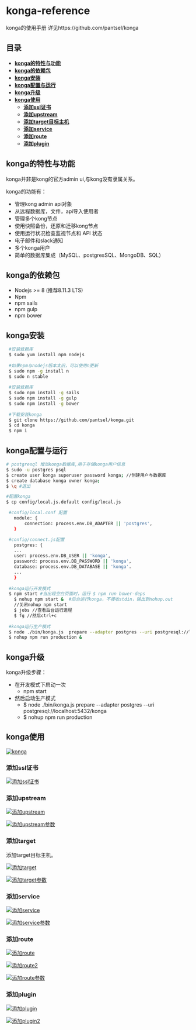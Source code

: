 # konga-reference
konga的使用手册 详见https://github.com/pantsel/konga

## 目录

- [**konga的特性与功能**](#konga的特性与功能)
- [**konga的依赖包**](#konga的依赖包)
- [**konga安装**](#konga安装)
- [**konga配置与运行**](#konga配置与运行)
- [**konga升级**](#konga升级)
- [**konga使用**](#konga使用)
  - [**添加ssl证书**](#添加ssl证书)
  - [**添加upstream**](#添加upstream)
  - [**添加target目标主机**](#添加target)
  - [**添加service**](#添加service)
  - [**添加route**](#添加route)
  - [**添加plugin**](#添加plugin)

## konga的特性与功能

  konga并非是kong的官方admin ui,与kong没有隶属关系。
  
  konga的功能有：
 
   - 管理kong admin api对象
   - 从远程数据库，文件，api导入使用者
   - 管理多个kong节点
   - 使用快照备份，还原和迁移kong节点
   - 使用运行状况检查监视节点和 API 状态
   - 电子邮件和slack通知
   - 多个konga用户
   - 简单的数据库集成（MySQL、postgresSQL、MongoDB、SQL）
 
 ## konga的依赖包
  
  - Nodejs >= 8 (推荐8.11.3 LTS)
  - Npm
  - npm sails
  - npm gulp
  - npm bower
  
 ## konga安装
 ```bash
  #安装依赖库
  $ sudo yum install npm nodejs
  
  #如果npm与nodejs版本太旧，可以使用n更新
  $ sudo npm -g install n
  $ sudo n stable
  
  #安装依赖库
  $ sudo npm install -g sails
  $ sudo npm install -g gulp
  $ sudo npm install -g bower
  
  #下载安装konga
  $ git clone https://github.com/pantsel/konga.git
  $ cd konga
  $ npm i
 ```
 
 ## konga配置与运行
 ```bash
 # postgresql 增加konga数据库,用于存储konga用户信息
 $ sudo -u postgres psql
 $ create user konga superuser password konga; //创建用户与数据库
 $ create database konga owner konga;
 $ \q #退出
 
 #配置konga
 $ cp config/local.js.default config/local.js

  #config/local.conf 配置
	module: {
		connection: process.env.DB_ADAPTER || 'postgres',
	}

  #config/connect.js配置
	postgres: {
	...
	user: process.env.DB_USER || 'konga',
	password: process.env.DB_PASSWORD || 'konga',
	database: process.env.DB_DATABASE || 'konga'.
	...
	}
  
  #konga运行开发模式
  $ npm start #当出现空白页面时，运行 $ npm run bower-deps 
	$ nohup npm start &  #后台运行konga，不接收stdin，输出到nohup.out
	//关闭nohup npm start
	$ jobs //查看后台运行进程
	$ fg //然后ctrl+c
  
  #konga运行生产模式
  $ node ./bin/konga.js  prepare --adapter postgres --uri postgresql://localhost:5432/konga
  $ nohup npm run production &
 ```
 ## konga升级
 konga升级步骤：
  - 在开发模式下启动一次 
    - npm start
  - 然后启动生产模式 
    -  $ node ./bin/konga.js  prepare --adapter postgres --uri postgresql://localhost:5432/konga
    -  $ nohup npm run production
 
 ## konga使用
 
 [![konga](konga.png)](https://github.com/zzhengzhuo/konga-reference/blob/master/konga.png)

 ### 添加ssl证书
 
 [![添加ssl证书](添加ssl证书.png)](https://github.com/zzhengzhuo/konga-reference/blob/master/添加ssl证书.png)
 
 ### 添加upstream
 
 [![添加upstream](添加upstream.png)](https://github.com/zzhengzhuo/konga-reference/blob/master/添加upstream.png)
 
 [![添加upstream参数](添加upstream参数.png)](https://github.com/zzhengzhuo/konga-reference/blob/master/添加upstream参数.png)
 
 ### 添加target
 
 添加target目标主机。
 
 [![添加target](添加target.png)](https://github.com/zzhengzhuo/konga-reference/blob/master/添加target.png)
 
 [![添加target参数](添加target参数.png)](https://github.com/zzhengzhuo/konga-reference/blob/master/添加target参数.png)
 
 ### 添加service
 
 [![添加service](添加service.png)](https://github.com/zzhengzhuo/konga-reference/blob/master/添加service.png)
 
 [![添加service参数](添加service参数.png)](https://github.com/zzhengzhuo/konga-reference/blob/master/添加service参数.png)
 
 ### 添加route
 
 [![添加route](添加route.png)](https://github.com/zzhengzhuo/konga-reference/blob/master/添加route.png)
 
 
 [![添加route2](添加route2.png)](https://github.com/zzhengzhuo/konga-reference/blob/master/添加route2.png)
 
 
 [![添加route参数](添加route参数.png)](https://github.com/zzhengzhuo/konga-reference/blob/master/添加route参数.png)
 
 ### 添加plugin
 
 [![添加plugin](添加plugin.png)](https://github.com/zzhengzhuo/konga-reference/blob/master/添加plugin.png)
 
 [![添加plugin2](添加plugin2.png)](https://github.com/zzhengzhuo/konga-reference/blob/master/添加plugin2.png)
 

 
